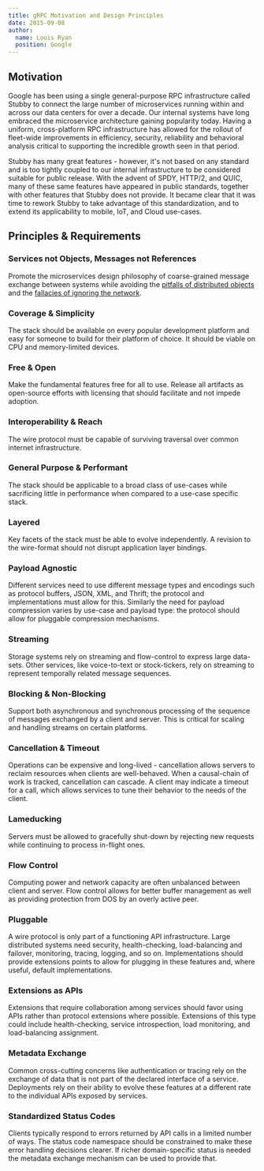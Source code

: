 ```yaml
---
title: gRPC Motivation and Design Principles
date: 2015-09-08
author:
  name: Louis Ryan
  position: Google
---
```


## Motivation

Google has been using a single general-purpose RPC infrastructure called Stubby to connect the large number of microservices running within and across our data centers for over a decade. Our internal systems have long embraced the microservice architecture gaining popularity today. Having a uniform, cross-platform RPC infrastructure has allowed for the rollout of fleet-wide improvements in efficiency, security, reliability and behavioral analysis critical to supporting the incredible growth seen in that period.

Stubby has many great features - however, it's not based on any standard and is too tightly coupled to our internal infrastructure to be considered suitable for public release. With the advent of SPDY, HTTP/2, and QUIC, many of these same features have appeared in public standards, together with other features that Stubby does not provide. It became clear that it was time to rework Stubby to take advantage of this standardization, and to extend its applicability to mobile, IoT, and Cloud use-cases.

## Principles & Requirements

### Services not Objects, Messages not References

Promote the microservices design philosophy of coarse-grained message exchange between systems while avoiding the [pitfalls of distributed objects](https://martinfowler.com/articles/distributed-objects-microservices.html) and the [fallacies of ignoring the network](https://en.wikipedia.org/wiki/Fallacies_of_distributed_computing).

### Coverage & Simplicity

The stack should be available on every popular development platform and easy for someone to build for their platform of choice. It should be viable on CPU and memory-limited devices.

### Free & Open

Make the fundamental features free for all to use. Release all artifacts as open-source efforts with licensing that should facilitate and not impede adoption.

### Interoperability &amp; Reach

The wire protocol must be capable of surviving traversal over common internet infrastructure.

### General Purpose &amp; Performant

The stack should be applicable to a broad class of use-cases while sacrificing little in performance when compared to a use-case specific stack.

### Layered

Key facets of the stack must be able to evolve independently. A revision to the wire-format should not disrupt application layer bindings.

### Payload Agnostic

Different services need to use different message types and encodings such as protocol buffers, JSON, XML, and Thrift; the protocol and implementations must allow for this. Similarly the need for payload compression varies by use-case and payload type: the protocol should allow for pluggable compression mechanisms.

### Streaming

Storage systems rely on streaming and flow-control to express large data-sets. Other services, like voice-to-text or stock-tickers, rely on streaming to represent temporally related message sequences.

### Blocking &amp; Non-Blocking

Support both asynchronous and synchronous processing of the sequence of messages exchanged by a client and server. This is critical for scaling and handling streams on certain platforms.

### Cancellation &amp; Timeout

Operations can be expensive and long-lived - cancellation allows servers to reclaim resources when clients are well-behaved. When a causal-chain of work is tracked, cancellation can cascade. A client may indicate a timeout for a call, which allows services to tune their behavior to the needs of the client.

### Lameducking

Servers must be allowed to gracefully shut-down by rejecting new requests while continuing to process in-flight ones.

### Flow Control

Computing power and network capacity are often unbalanced between client and server. Flow control allows for better buffer management as well as providing protection from DOS by an overly active peer.

### Pluggable

A wire protocol is only part of a functioning API infrastructure. Large distributed systems need security, health-checking, load-balancing and failover, monitoring, tracing, logging, and so on. Implementations should provide extensions points to allow for plugging in these features and, where useful, default implementations.

### Extensions as APIs

Extensions that require collaboration among services should favor using APIs rather than protocol extensions where possible. Extensions of this type could include health-checking, service introspection, load monitoring, and load-balancing assignment.

### Metadata Exchange

Common cross-cutting concerns like authentication or tracing rely on the exchange of data that is not part of the declared interface of a service. Deployments rely on their ability to evolve these features at a different rate to the individual APIs exposed by services.

### Standardized Status Codes

Clients typically respond to errors returned by API calls in a limited number of ways. The status code namespace should be constrained to make these error handling decisions clearer. If richer domain-specific status is needed the metadata exchange mechanism can be used to provide that.
